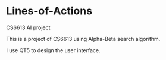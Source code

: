 # Lines-of-Actions
CS6613 AI project

This is a project of CS6613 using Alpha-Beta search algorithm.

I use QT5 to design the user interface.
